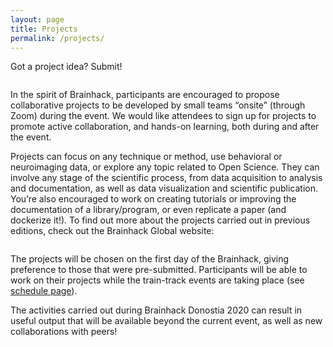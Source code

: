 ```yaml
---
layout: page
title: Projects
permalink: /projects/
---
```


Got a project idea? Submit!

<a href="https://brainhack-donostia.github.io/submission" target="_blank"><img class="cta_button" src="../assets/img/posts/CTAsubmitButton.jpg" alt=""></a>

In the spirit of Brainhack, participants are encouraged to propose collaborative projects to be developed by small teams “onsite” (through Zoom) during the event. We would like attendees to sign up for projects to promote active collaboration, and hands-on learning, both during and after the event.

Projects can focus on any technique or method, use behavioral or neuroimaging data, or explore any topic related to Open Science. They can involve any stage of the scientific process, from data acquisition to analysis and documentation, as well as data visualization and scientific publication. You’re also encouraged to work on creating tutorials or improving the documentation of a library/program, or even replicate a paper (and dockerize it!).
To find out more about the projects carried out in previous editions, check out the Brainhack Global website:

<a href="https://brainhack.org/global2020/projects" target="_blank"><img class="cta_button" src="../assets/img/posts/CTAprojects.jpg" alt=""></a>

The projects will be chosen on the first day of the Brainhack, giving preference to those that were pre-submitted. Participants will be able to work on their projects while the train-track events are taking place (see [schedule page](https://brainhack-donostia.github.io/schedule/)).
 
The activities carried out during Brainhack Donostia 2020 can result in useful output that will be available beyond the current event, as well as new collaborations with peers!
